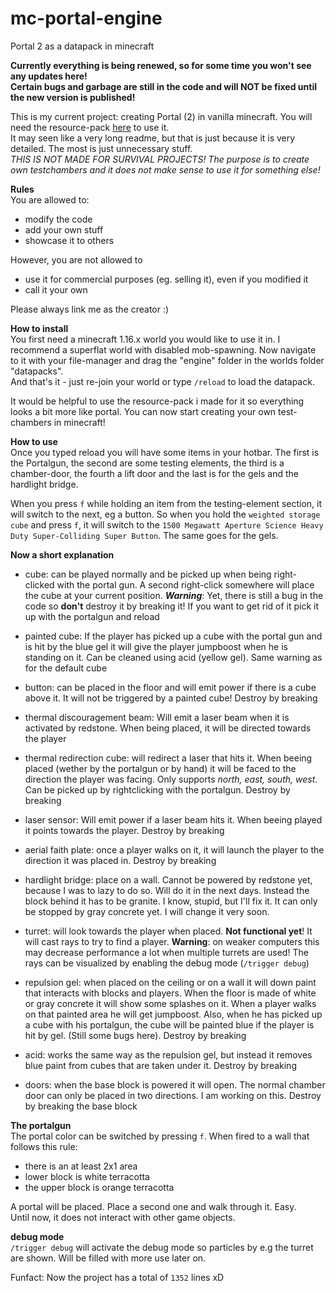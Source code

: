 # mc-portal-engine
Portal 2 as a datapack in minecraft

**Currently everything is being renewed, so for some time you won't see any updates here!  
Certain bugs and garbage are still in the code and will NOT be fixed until the new version is published!**  


This is my current project: creating Portal (2) in vanilla minecraft. You will need the resource-pack [here](https://github.com/DerBejijing/mc-portal-resources) to use it.  
It may seen like a very long readme, but that is just because it is very detailed. The most is just unnecessary stuff.  
*THIS IS NOT MADE FOR SURVIVAL PROJECTS! The purpose is to create own testchambers and it does not make sense to use it for something else!*  

**Rules**  
You are allowed to:
  - modify the code
  - add your own stuff
  - showcase it to others

However, you are not allowed to
  - use it for commercial purposes (eg. selling it), even if you modified it
  - call it your own

Please always link me as the creator :)

**How to install**  
You first need a minecraft 1.16.x world you would like to use it in.
I recommend a superflat world with disabled mob-spawning. Now navigate to it with your file-manager and drag the "engine" folder in the worlds folder "datapacks".  
And that's it - just re-join your world or type `/reload` to load the datapack.

It would be helpful to use the resource-pack i made for it so everything looks a bit more like portal.
You can now start creating your own test-chambers in minecraft!

**How to use**  
Once you typed reload you will have some items in your hotbar. The first is the Portalgun, the second are some testing elements, the third is a chamber-door, the fourth a lift door and the last is for the gels and the hardlight bridge.

When you press `f` while holding an item from the testing-element section, it will switch to the next, eg a button.
So when you hold the `weighted storage cube` and press `f`, it will switch to the `1500 Megawatt Aperture Science Heavy Duty Super-Colliding Super Button`.
The same goes for the gels.

**Now a short explanation**    
  - cube: can be played normally and be picked up when being right-clicked with the portal gun. A second right-click somewhere will place the cube at your current position. **_Warning_**: Yet, there is still a bug in the code so **don't** destroy it by breaking it! If you want to get rid of it pick it up with the portalgun and reload
  - painted cube: If the player has picked up a cube with the portal gun and is hit by the blue gel it will give the player jumpboost when he is standing on it. Can be cleaned using acid (yellow gel). Same warning as for the default cube
  - button: can be placed in the floor and will emit power if there is a cube above it. It will not be triggered by a painted cube! Destroy by breaking
  - thermal discouragement beam: Will emit a laser beam when it is activated by redstone. When being placed, it will be directed towards the player
  - thermal redirection cube: will redirect a laser that hits it. When beeing placed (wether by the portalgun or by hand) it will be faced to the direction the player was facing. Only supports *north, east, south, west*. Can be picked up by rightclicking with the portalgun. Destroy by breaking
  - laser sensor: Will emit power if a laser beam hits it. When beeing played it points towards the player. Destroy by breaking
  - aerial faith plate: once a player walks on it, it will launch the player to the direction it was placed in. Destroy by breaking
  - hardlight bridge: place on a wall. Cannot be powered by redstone yet, because I was to lazy to do so. Will do it in the next days. Instead the block behind it has to be granite. I know, stupid, but I'll fix it. It can only be stopped by gray concrete yet. I will change it very soon.

  - turret: will look towards the player when placed. **Not functional yet**! It will cast rays to try to find a player. **Warning**: on weaker computers this may decrease performance a lot when multiple turrets are used! The rays can be visualized by enabling the debug mode (`/trigger debug`)

  - repulsion gel: when placed on the ceiling or on a wall it will down paint that interacts with blocks and players. When the floor is made of white or gray concrete it will show some splashes on it. When a player walks on that painted area he will get jumpboost. Also, when he has picked up a cube with his portalgun, the cube will be painted blue if the player is hit by gel. (Still some bugs here). Destroy by breaking
  - acid: works the same way as the repulsion gel, but instead it removes blue paint from cubes that are taken under it. Destroy by breaking

  - doors: when the base block is powered it will open. The normal chamber door can only be placed in two directions. I am working on this. Destroy by breaking the base block

**The portalgun**  
The portal color can be switched by pressing `f`. When fired to a wall that follows this rule:  
  - there is an at least 2x1 area
  - lower block is white terracotta
  - the upper block is orange terracotta

A portal will be placed. Place a second one and walk through it. Easy.  
Until now, it does not interact with other game objects.

**debug mode**  
`/trigger debug` will activate the debug mode so particles by e.g the turret are shown. Will be filled with more use later on.  
  
  
  
Funfact: Now the project has a total of `1352` lines xD
